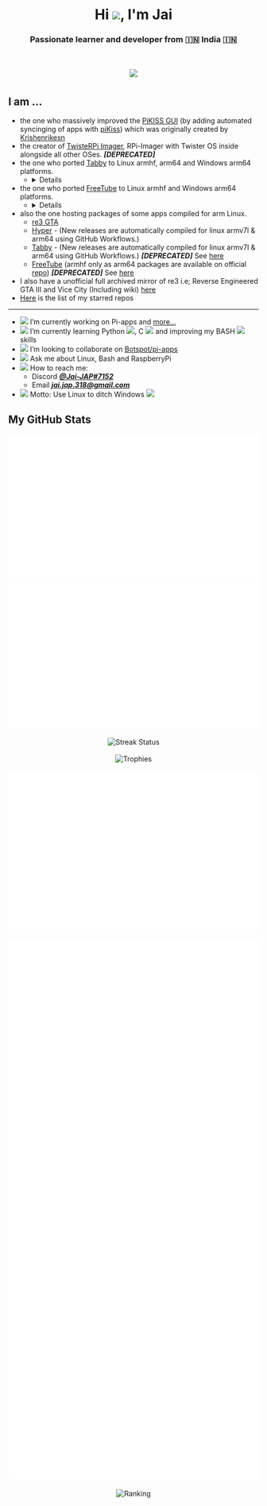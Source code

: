 <h1 align="center">Hi <img src="https://emojipedia-us.s3.amazonaws.com/source/microsoft-teams/337/waving-hand_1f44b.png" width="40">, I'm Jai</h1>
<h3 align="center">Passionate learner and developer from 🇮🇳 India 🇮🇳<h1>
<p align="center">
<img src="https://img.shields.io/github/followers/Jai-JAP.svg?style=social&label=Follow%20Me" width="125">
<p>

## I am ...
- the one who massively improved the [PiKISS GUI](https://github.com/Jai-JAP/pikiss-gui) (by adding automated syncinging of apps with [piKiss](https://github.com/jmcerrejon/piKiss)) which was originally created by [Krishenrikesn](https://github.com/krishenriksen/pikiss-gui)
- the creator of [TwisteRPi Imager](https://github.com/Jai-JAP/TwisteRPi-Imager), RPi-Imager with Twister OS inside alongside all other OSes. ***[DEPRECATED]***
- the one who ported [Tabby](https://github.com/Eugeny/Tabby) to Linux armhf, arm64 and Windows arm64 platforms.
  - <details>
      https://github.com/Eugeny/tabby/pull/6612
      https://github.com/Eugeny/tabby/pull/5907
    <\details>
- the one who ported [FreeTube](https://github.com/FreeTubeApp/FreeTube) to Linux armhf and Windows arm64 platforms.
  - <details>
      https://github.com/FreeTubeApp/FreeTube/pull/2113
    <\details>
- also the one hosting packages of some apps compiled for arm Linux. 
  - [re3 GTA](https://github.com/Jai-JAP/RPi-GTA-re)
  - [Hyper](https://github.com/Jai-JAP/hyper-arm-builds) - (New releases are automatically compiled for linux armv7l & arm64 using GitHub Workflows.)
  - [Tabby](https://github.com/Jai-JAP/tabby-arm-builds) - (New releases are automatically compiled for linux armv7l & arm64 using GitHub Workflows.) ***[DEPRECATED]*** See [here](https://github.com/Eugeny/tabby/pull/6612)
  - [FreeTube](https://github.com/Jai-JAP/freetube-armhf-builds) (armhf only as arm64 packages are available on official [repo](https://github.com/FreeTubeApp/FreeTube)) ***[DEPRECATED]*** See [here](https://github.com/FreeTubeApp/FreeTube/pull/2113)
- I also have a unofficial full archived mirror of re3 i.e; Reverse Engineered GTA III and Vice City (Including wiki) [here](https://github.com/Jai-JAP/re-GTA)
- [Here](https://github.com/Jai-JAP/starred-repos) is the list of my starred repos
  
---
  
- <img src="https://emojipedia-us.s3.amazonaws.com/source/microsoft-teams/337/telescope_1f52d.png" width="22"> I’m currently working on Pi-apps and [more...](https://github.com/Jai-JAP?tab=repositories)
- <img src="https://emojipedia-us.s3.amazonaws.com/source/microsoft-teams/337/seedling_1f331.png" width="22"> I’m currently learning Python <img src="https://upload.wikimedia.org/wikipedia/commons/thumb/c/c3/Python-logo-notext.svg/110px-Python-logo-notext.svg.png" height="22">, C <img src="https://upload.wikimedia.org/wikipedia/commons/thumb/1/18/C_Programming_Language.svg/380px-C_Programming_Language.svg.png" height="22"> and improving my BASH <img src="https://upload.wikimedia.org/wikipedia/commons/thumb/4/4b/Bash_Logo_Colored.svg/240px-Bash_Logo_Colored.svg.png" height="22"> skills
- <img src="https://emojipedia-us.s3.amazonaws.com/source/microsoft-teams/337/people-with-bunny-ears_1f46f.png" width="22"> I’m looking to collaborate on [Botspot/pi-apps](https://github.com/Botspot/pi-apps)
- <img src="https://emojipedia-us.s3.amazonaws.com/source/microsoft-teams/337/speech-balloon_1f4ac.png" width="22"> Ask me about Linux, Bash and RaspberryPi
- <img src="https://emojipedia-us.s3.amazonaws.com/source/microsoft-teams/337/closed-mailbox-with-raised-flag_1f4eb.png" width="22"> How to reach me: 
  - Discord ***[@Jai-JAP#7152](https://discord.com/users/812585254303825930)***
  - Email ***[jai.jap.318@gmail.com](mailto:jai.jap.318@gmail.com)***
- <img src="https://emojipedia-us.s3.amazonaws.com/source/microsoft-teams/337/high-voltage_26a1.png" width="22"> Motto: Use Linux to ditch Windows <img src="https://emojipedia-us.s3.amazonaws.com/source/microsoft-teams/337/winking-face-with-tongue_1f61c.png" width="20">

## My GitHub Stats

<p align="center">
<img src="https://github.com/jai-jap/gh-stats/blob/master/generated/overview.svg#gh-dark-mode-only" alt="GitHub Stats">
<img src="https://github.com/jai-jap/gh-stats/blob/master/generated/languages.svg#gh-dark-mode-only" alt="Most used languages"><br/><br/>
<img src="https://github-readme-streak-stats.herokuapp.com/?user=Jai-JAP&theme=nord" alt="Streak Status"><br/><br/>
<img src="https://github-profile-trophy.vercel.app/?username=Jai-JAP&theme=nord" alt="Trophies"><br/><br/>
<img src="achievements.svg" alt="Achievements" width="600"><br/><br/>
<img src="overview.svg" alt="Overview" width="600"><br/><br/>
<img src="https://github-readme-stats.vercel.app/api?username=Jai-JAP&show_icons=true&theme=nord" alt="Ranking">
<p/>
